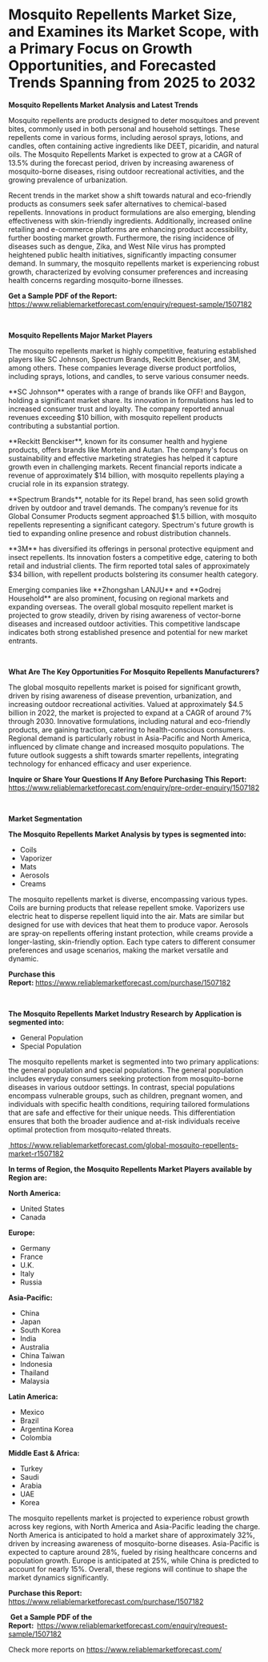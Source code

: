 <p><h1>Mosquito Repellents Market Size, and Examines its Market Scope, with a Primary Focus on Growth Opportunities, and Forecasted Trends Spanning from 2025 to 2032</h1></p><p><strong>Mosquito Repellents Market Analysis and Latest Trends</strong></p>
<p><p>Mosquito repellents are products designed to deter mosquitoes and prevent bites, commonly used in both personal and household settings. These repellents come in various forms, including aerosol sprays, lotions, and candles, often containing active ingredients like DEET, picaridin, and natural oils. The Mosquito Repellents Market is expected to grow at a CAGR of 13.5% during the forecast period, driven by increasing awareness of mosquito-borne diseases, rising outdoor recreational activities, and the growing prevalence of urbanization.</p><p>Recent trends in the market show a shift towards natural and eco-friendly products as consumers seek safer alternatives to chemical-based repellents. Innovations in product formulations are also emerging, blending effectiveness with skin-friendly ingredients. Additionally, increased online retailing and e-commerce platforms are enhancing product accessibility, further boosting market growth. Furthermore, the rising incidence of diseases such as dengue, Zika, and West Nile virus has prompted heightened public health initiatives, significantly impacting consumer demand. In summary, the mosquito repellents market is experiencing robust growth, characterized by evolving consumer preferences and increasing health concerns regarding mosquito-borne illnesses.</p></p>
<p><strong>Get a Sample PDF of the Report:&nbsp;</strong> <a href="https://www.reliablemarketforecast.com/enquiry/request-sample/1507182?utm_campaign=3203&utm_medium=2&utm_source=Github&utm_content=ia&utm_term=23032025&utm_id=mosquito-repellents">https://www.reliablemarketforecast.com/enquiry/request-sample/1507182</a></p>
<p>&nbsp;</p>
<p><strong>Mosquito Repellents Major Market Players</strong></p>
<p><p>The mosquito repellents market is highly competitive, featuring established players like SC Johnson, Spectrum Brands, Reckitt Benckiser, and 3M, among others. These companies leverage diverse product portfolios, including sprays, lotions, and candles, to serve various consumer needs.</p><p>**SC Johnson** operates with a range of brands like OFF! and Baygon, holding a significant market share. Its innovation in formulations has led to increased consumer trust and loyalty. The company reported annual revenues exceeding $10 billion, with mosquito repellent products contributing a substantial portion.</p><p>**Reckitt Benckiser**, known for its consumer health and hygiene products, offers brands like Mortein and Autan. The company's focus on sustainability and effective marketing strategies has helped it capture growth even in challenging markets. Recent financial reports indicate a revenue of approximately $14 billion, with mosquito repellents playing a crucial role in its expansion strategy.</p><p>**Spectrum Brands**, notable for its Repel brand, has seen solid growth driven by outdoor and travel demands. The company’s revenue for its Global Consumer Products segment approached $1.5 billion, with mosquito repellents representing a significant category. Spectrum's future growth is tied to expanding online presence and robust distribution channels.</p><p>**3M** has diversified its offerings in personal protective equipment and insect repellents. Its innovation fosters a competitive edge, catering to both retail and industrial clients. The firm reported total sales of approximately $34 billion, with repellent products bolstering its consumer health category.</p><p>Emerging companies like **Zhongshan LANJU** and **Godrej Household** are also prominent, focusing on regional markets and expanding overseas. The overall global mosquito repellent market is projected to grow steadily, driven by rising awareness of vector-borne diseases and increased outdoor activities. This competitive landscape indicates both strong established presence and potential for new market entrants.</p></p>
<p>&nbsp;</p>
<p><strong>What Are The Key Opportunities For Mosquito Repellents Manufacturers?</strong></p>
<p><p>The global mosquito repellents market is poised for significant growth, driven by rising awareness of disease prevention, urbanization, and increasing outdoor recreational activities. Valued at approximately $4.5 billion in 2022, the market is projected to expand at a CAGR of around 7% through 2030. Innovative formulations, including natural and eco-friendly products, are gaining traction, catering to health-conscious consumers. Regional demand is particularly robust in Asia-Pacific and North America, influenced by climate change and increased mosquito populations. The future outlook suggests a shift towards smarter repellents, integrating technology for enhanced efficacy and user experience.</p></p>
<p><strong>Inquire or Share Your Questions If Any Before Purchasing This Report:</strong> <a href="https://www.reliablemarketforecast.com/enquiry/pre-order-enquiry/1507182?utm_campaign=3203&utm_medium=2&utm_source=Github&utm_content=ia&utm_term=23032025&utm_id=mosquito-repellents">https://www.reliablemarketforecast.com/enquiry/pre-order-enquiry/1507182</a></p>
<p>&nbsp;</p>
<p><strong>Market Segmentation</strong></p>
<p><strong>The Mosquito Repellents Market Analysis by types is segmented into:</strong></p>
<p><ul><li>Coils</li><li>Vaporizer</li><li>Mats</li><li>Aerosols</li><li>Creams</li></ul></p>
<p><p>The mosquito repellents market is diverse, encompassing various types. Coils are burning products that release repellent smoke. Vaporizers use electric heat to disperse repellent liquid into the air. Mats are similar but designed for use with devices that heat them to produce vapor. Aerosols are spray-on repellents offering instant protection, while creams provide a longer-lasting, skin-friendly option. Each type caters to different consumer preferences and usage scenarios, making the market versatile and dynamic.</p></p>
<p><strong>Purchase this Report:&nbsp;</strong><a href="https://www.reliablemarketforecast.com/purchase/1507182?utm_campaign=3203&utm_medium=2&utm_source=Github&utm_content=ia&utm_term=23032025&utm_id=mosquito-repellents">https://www.reliablemarketforecast.com/purchase/1507182</a></p>
<p>&nbsp;</p>
<p><strong>The Mosquito Repellents Market Industry Research by Application is segmented into:</strong></p>
<p><ul><li>General Population</li><li>Special Population</li></ul></p>
<p><p>The mosquito repellents market is segmented into two primary applications: the general population and special populations. The general population includes everyday consumers seeking protection from mosquito-borne diseases in various outdoor settings. In contrast, special populations encompass vulnerable groups, such as children, pregnant women, and individuals with specific health conditions, requiring tailored formulations that are safe and effective for their unique needs. This differentiation ensures that both the broader audience and at-risk individuals receive optimal protection from mosquito-related threats.</p></p>
<p><a href="https://www.reliablemarketforecast.com/global-mosquito-repellents-market-r1507182?utm_campaign=3203&utm_medium=2&utm_source=Github&utm_content=ia&utm_term=23032025&utm_id=mosquito-repellents">&nbsp;https://www.reliablemarketforecast.com/global-mosquito-repellents-market-r1507182</a></p>
<p><strong>In terms of Region, the Mosquito Repellents Market Players available by Region are:</strong></p>
<p>
    <p> <strong> North America: </strong>
        <ul>
            <li>United States</li>
            <li>Canada</li>
        </ul>
        </p> 
    <p> <strong> Europe: </strong>
        <ul>
            <li>Germany</li>
            <li>France</li>
            <li>U.K.</li>
            <li>Italy</li>
            <li>Russia</li>
        </ul>
        </p> 
    <p> <strong> Asia-Pacific: </strong>
        <ul>
            <li>China</li>
            <li>Japan</li>
            <li>South Korea</li>
            <li>India</li>
            <li>Australia</li>
            <li>China Taiwan</li>
            <li>Indonesia</li>
            <li>Thailand</li>
            <li>Malaysia</li>
        </ul>
        </p> 
    <p> <strong> Latin America: </strong>
        <ul>
            <li>Mexico</li>
            <li>Brazil</li>
            <li>Argentina Korea</li>
            <li>Colombia</li>
        </ul>
        </p> 
    <p> <strong> Middle East & Africa: </strong>
        <ul>
            <li>Turkey</li>
            <li>Saudi</li>
            <li>Arabia</li>
            <li>UAE</li>
            <li>Korea</li>
        </ul>
    </p>
    </p>
<p><p>The mosquito repellents market is projected to experience robust growth across key regions, with North America and Asia-Pacific leading the charge. North America is anticipated to hold a market share of approximately 32%, driven by increasing awareness of mosquito-borne diseases. Asia-Pacific is expected to capture around 28%, fueled by rising healthcare concerns and population growth. Europe is anticipated at 25%, while China is predicted to account for nearly 15%. Overall, these regions will continue to shape the market dynamics significantly.</p></p>
<p><strong>Purchase this Report: </strong><a href="https://www.reliablemarketforecast.com/purchase/1507182?utm_campaign=3203&utm_medium=2&utm_source=Github&utm_content=ia&utm_term=23032025&utm_id=mosquito-repellents">https://www.reliablemarketforecast.com/purchase/1507182</a></p>
<p>&nbsp;<strong>Get a Sample PDF of the Report:&nbsp;&nbsp;</strong><a href="https://www.reliablemarketforecast.com/enquiry/request-sample/1507182?utm_campaign=3203&utm_medium=2&utm_source=Github&utm_content=ia&utm_term=23032025&utm_id=mosquito-repellents">https://www.reliablemarketforecast.com/enquiry/request-sample/1507182</a></p>
<p><strong></strong></p>
<p>Check more reports on <a href="https://www.reliablemarketforecast.com/?utm_campaign=3203&utm_medium=2&utm_source=Github&utm_content=ia&utm_term=23032025&utm_id=mosquito-repellents">https://www.reliablemarketforecast.com/</a></p>